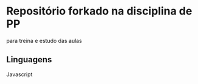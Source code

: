 # Repositório forkado na disciplina de PP

para treina e estudo das aulas

## Linguagens

Javascript




